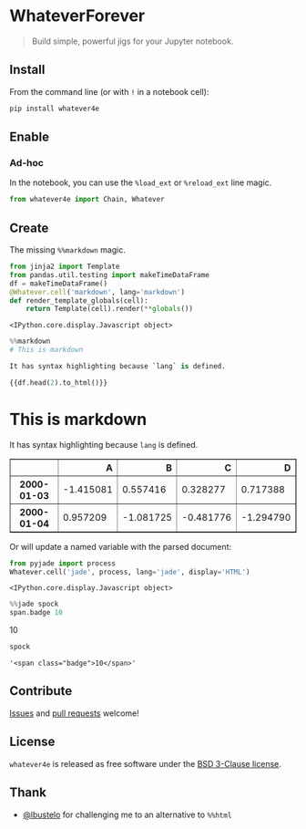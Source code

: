 
# WhateverForever

> Build simple, powerful jigs for your Jupyter notebook.

## Install
From the command line (or with `!` in a notebook cell):
```bash
pip install whatever4e
```

## Enable
### Ad-hoc
In the notebook, you can use the `%load_ext` or `%reload_ext` line magic.


```python
from whatever4e import Chain, Whatever
```

## Create
The missing `%%markdown` magic.


```python
from jinja2 import Template
from pandas.util.testing import makeTimeDataFrame
df = makeTimeDataFrame()
@Whatever.cell('markdown', lang='markdown')
def render_template_globals(cell):
    return Template(cell).render(**globals())
```


    <IPython.core.display.Javascript object>



```python
%%markdown
# This is markdown

It has syntax highlighting because `lang` is defined.

{{df.head(2).to_html()}}
```


# This is markdown

It has syntax highlighting because `lang` is defined.

<table border="1" class="dataframe">
  <thead>
    <tr style="text-align: right;">
      <th></th>
      <th>A</th>
      <th>B</th>
      <th>C</th>
      <th>D</th>
    </tr>
  </thead>
  <tbody>
    <tr>
      <th>2000-01-03</th>
      <td>-1.415081</td>
      <td>0.557416</td>
      <td>0.328277</td>
      <td>0.717388</td>
    </tr>
    <tr>
      <th>2000-01-04</th>
      <td>0.957209</td>
      <td>-1.081725</td>
      <td>-0.481776</td>
      <td>-1.294790</td>
    </tr>
  </tbody>
</table>


Or will update a named variable with the parsed document:


```python
from pyjade import process
Whatever.cell('jade', process, lang='jade', display='HTML')
```


    <IPython.core.display.Javascript object>



```python
%%jade spock
span.badge 10
```


<span class="badge">10</span>



```python
spock
```




    '<span class="badge">10</span>'



## Contribute
[Issues](https://github.com/bollwyvl/jademagic/issues) and [pull requests](https://github.com/bollwyvl/jademagic/pulls) welcome!

## License
`whatever4e` is released as free software under the [BSD 3-Clause license](./LICENSE).

## Thank
- [@lbustelo](http://github.com/lbustelo) for challenging me to an alternative to `%%html`
